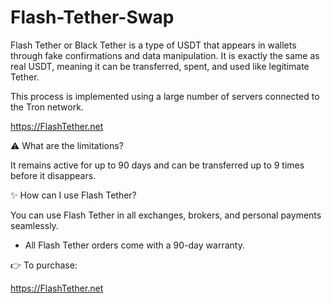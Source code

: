 # Flash-Tether-Swap
Flash Tether or Black Tether is a type of USDT that appears in wallets through fake confirmations and data manipulation. It is exactly the same as real USDT, meaning it can be transferred, spent, and used like legitimate Tether.

This process is implemented using a large number of servers connected to the Tron network.

https://FlashTether.net

⚠️ What are the limitations?

It remains active for up to 90 days and can be transferred up to 9 times before it disappears.


✨ How can I use Flash Tether?

You can use Flash Tether in all exchanges, brokers, and personal payments seamlessly.


* All Flash Tether orders come with a 90-day warranty.


👉 To purchase:

https://FlashTether.net
